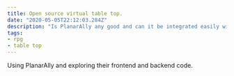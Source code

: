 ```yaml
---
title: Open source virtual table top.
date: "2020-05-05T22:12:03.284Z"
description: "Is PlanarAlly any good and can it be integrated easily with other tool."
tags:
- rpg
- table top
---
```


Using PlanarAlly and exploring their frontend and backend code. 
